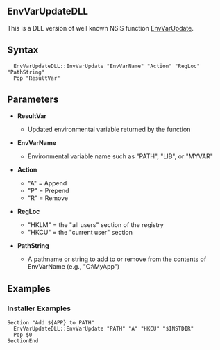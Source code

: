 EnvVarUpdateDLL
---------------

This is a DLL version of well known NSIS function [EnvVarUpdate](http://nsis.sourceforge.net/Environmental_Variables:_append,_prepend,_and_remove_entries).

## Syntax

```
  EnvVarUpdateDLL::EnvVarUpdate "EnvVarName" "Action" "RegLoc" "PathString"
  Pop "ResultVar"
```

## Parameters

- **ResultVar**
  - Updated environmental variable returned by the function
  
- **EnvVarName**
  - Environmental variable name such as "PATH", "LIB", or "MYVAR"

- **Action**
  - "A" = Append
  - "P" = Prepend
  - "R" = Remove

- **RegLoc**
  - "HKLM" = the "all users" section of the registry
  - "HKCU" = the "current user" section

- **PathString**
  - A pathname or string to add to or remove from the contents of EnvVarName (e.g., "C:\MyApp")

## Examples

### Installer Examples

```nsis
Section "Add ${APP} to PATH"
  EnvVarUpdateDLL::EnvVarUpdate "PATH" "A" "HKCU" "$INSTDIR"
  Pop $0
SectionEnd
```
